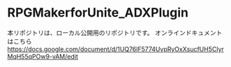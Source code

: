 # RPGMakerforUnite_ADXPlugin
本リポジトリは、ローカル公開用のリポジトリです。
オンラインドキュメントはこちら
https://docs.google.com/document/d/1UQ76lF5774UvpRyOxXsucfUH5ClyrMqH55qPOw9-vAM/edit